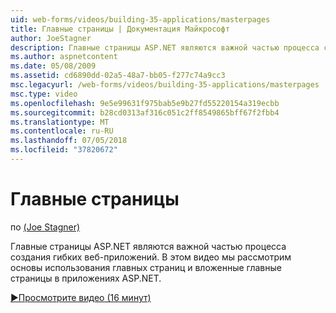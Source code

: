 ```yaml
---
uid: web-forms/videos/building-35-applications/masterpages
title: Главные страницы | Документация Майкрософт
author: JoeStagner
description: Главные страницы ASP.NET являются важной частью процесса создания гибких веб-приложений. В этом видео мы рассмотрим основы использования главных страниц и вложенные главные страницы в...
ms.author: aspnetcontent
ms.date: 05/08/2009
ms.assetid: cd6890dd-02a5-48a7-bb05-f277c74a9cc3
msc.legacyurl: /web-forms/videos/building-35-applications/masterpages
msc.type: video
ms.openlocfilehash: 9e5e99631f975bab5e9b27fd55220154a319ecbb
ms.sourcegitcommit: b28cd0313af316c051c2ff8549865bff67f2fbb4
ms.translationtype: MT
ms.contentlocale: ru-RU
ms.lasthandoff: 07/05/2018
ms.locfileid: "37820672"
---
```

<a name="masterpages"></a>Главные страницы
====================
по [(Joe Stagner)](https://github.com/JoeStagner)

Главные страницы ASP.NET являются важной частью процесса создания гибких веб-приложений. В этом видео мы рассмотрим основы использования главных страниц и вложенные главные страницы в приложениях ASP.NET.

[&#9654;Просмотрите видео (16 минут)](https://channel9.msdn.com/Blogs/ASP-NET-Site-Videos/masterpages)
